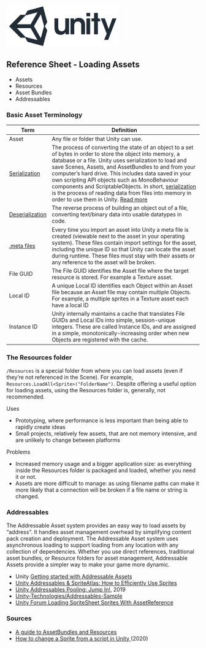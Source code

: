 

![unity logo](images/unity-logo-293w.png)

## Reference Sheet - Loading Assets

- Assets
- Resources
- Asset Bundles
- Addressables




### Basic Asset Terminology

Term | Definition
--- | ---
Asset | Any file or folder that Unity can use.
[Serialization](https://docs.unity3d.com/Manual/script-Serialization.html) | The process of converting the state of an object to a set of bytes in order to store the object into memory, a database or a file. Unity uses serialization to load and save Scenes, Assets, and AssetBundles to and from your computer’s hard drive. This includes data saved in your own scripting API objects such as MonoBehaviour components and ScriptableObjects. In short, [serialization](https://docs.unity3d.com/Manual/script-Serialization-BuiltInUse.html) is the process of reading data from files into memory in order to use them in Unity. [Read more](https://sometimesicode.wordpress.com/2015/04/11/unity-serialization-part-1-how-it-works-and-examples/)
[Deserialization](https://www.gamasutra.com/blogs/VivekTank/20180731/323248/Introduction_to_Unity_Serialization_and_Game_Data.php) | The reverse process of building an object out of a file, converting text/binary data into usable datatypes in code.
[.meta files](https://docs.unity3d.com/Manual/BehindtheScenes.html) | Every time you import an asset into Unity a meta file is created (viewable next to the asset in your operating system). These files contain import settings for the asset, including the unique ID so that Unity can locate the asset during runtime. These files must stay with their assets or any reference to the asset will be broken.
File GUID | The File GUID identifies the Asset file where the target resource is stored. For example a Texture asset.
Local ID | A unique Local ID identifies each Object within an Asset file because an Asset file may contain multiple Objects. For example, a multiple sprites in a Texture asset each have a local ID
Instance ID | Unity internally maintains a cache that translates File GUIDs and Local IDs into simple, session-unique integers. These are called Instance IDs, and are assigned in a simple, monotonically-increasing order when new Objects are registered with the cache.




### The Resources folder

`/Resources` is a special folder from where you can load assets (even if they’re not referenced in the Scene). For example, `Resources.LoadAll<Sprite>("FolderName")`. Despite offering a useful option for loading assets, using the Resources folder is, generally, not recommended.

Uses
- Prototyping, where performance is less important than being able to rapidly create ideas
- Small projects, relatively few assets, that are not memory intensive, and are unlikely to change between platforms

Problems
- Increased memory usage and a bigger application size: as everything inside the Resources folder is packaged and loaded, whether you need it or not.
- Assets are more difficult to manage: as using filename paths can make it more likely that a connection will be broken if a file name or string is changed.



### Addressables

The Addressable Asset system provides an easy way to load assets by “address”. It handles asset management overhead by simplifying content pack creation and deployment. The Addressable Asset system uses asynchronous loading to support loading from any location with any collection of dependencies. Whether you use direct references, traditional asset bundles, or Resource folders for asset management, Addressable Assets provide a simpler way to make your game more dynamic.

- Unity [Getting started with Addressable Assets
](https://docs.unity3d.com/Packages/com.unity.addressables@0.4/manual/AddressableAssetsGettingStarted.html)
- [Unity Addressables & SpriteAtlas: How to Efficiently Use Sprites](https://thegamedev.guru/unity-addressables/spriteatlas-save-memory/)
- [Unity Addressables Pooling: Jump In!](https://www.gamasutra.com/blogs/RubenTorresBonet/20191104/353294/Unity_Addressables_Pooling_Jump_In.php), 2019
- [Unity-Technologies/Addressables-Sample](https://github.com/Unity-Technologies/Addressables-Sample)
- [Unity Forum Loading SpriteSheet Sprites With AssetReference](https://forum.unity.com/threads/loading-spritesheet-sprites-with-assetreference.548155/)


### Sources
* [A guide to AssetBundles and Resources](https://unity3d.com/learn/tutorials/topics/best-practices/guide-assetbundles-and-resources)
* [How to change a Sprite from a script in Unity ](https://gamedevbeginner.com/how-to-change-a-sprite-from-a-script-in-unity-with-examples/) (2020)
